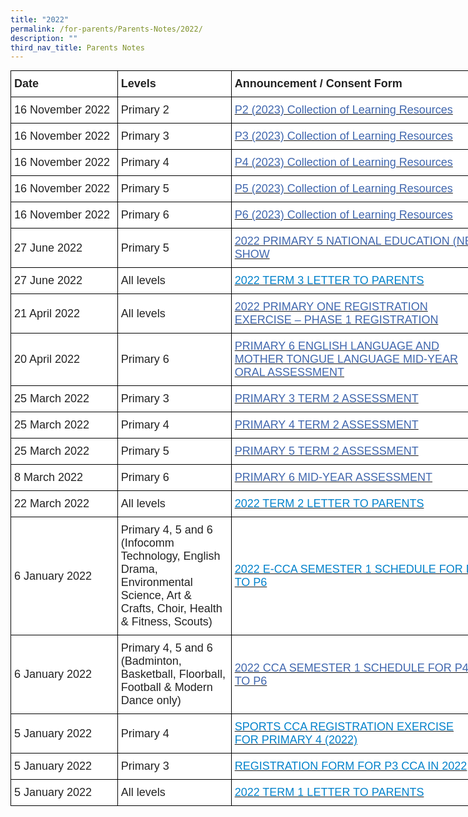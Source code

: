 ```yaml
---
title: "2022"
permalink: /for-parents/Parents-Notes/2022/
description: ""
third_nav_title: Parents Notes
---
```

<style type="text/css">
.tg  {border-collapse:collapse;border-spacing:0;margin:0px auto;}
.tg td{border-color:black;border-style:solid;border-width:1px;font-family:Arial, sans-serif;font-size:14px;
  overflow:hidden;padding:10px 5px;word-break:normal;}
.tg th{border-color:black;border-style:solid;border-width:1px;font-family:Arial, sans-serif;font-size:14px;
  font-weight:normal;overflow:hidden;padding:10px 5px;word-break:normal;}
.tg .tg-4jv7{background-color:#FFF;color:#222;font-size:18px;font-weight:bold;text-align:left;vertical-align:middle}
.tg .tg-porg{background-color:#FFF;color:#222;font-size:18px;text-align:left;vertical-align:middle}
.tg .tg-3zup{background-color:#FFF;color:#4067AE;font-size:18px;text-align:left;vertical-align:middle}
.tg .tg-613a{background-color:#FFF;color:#0382CB;font-size:18px;text-align:left;vertical-align:middle}
</style>
<table class="tg" style="undefined;table-layout: fixed; width: 758px">
<colgroup>
<col style="width: 171px">
<col style="width: 182px">
<col style="width: 405px">
</colgroup>
<tbody>
  <tr>
    <td class="tg-4jv7"><span style="color:#222;background-color:transparent">Date</span></td>
    <td class="tg-4jv7">Levels </td>
    <td class="tg-4jv7">Announcement / Consent Form</td>
  </tr>
  <tr>
    <td class="tg-porg"><span style="color:#222;background-color:transparent">16 November 2022</span></td>
    <td class="tg-porg"><span style="color:#222;background-color:transparent"> Primary 2</span>   </td>
    <td class="tg-3zup"><a href="/files/PCPS2022_172%20P2%20-%20P2%202023%20Collection%20of%20Learning%20Resources.pdf" target="_blank" rel="noopener noreferrer"><span style="text-decoration:none;color:#4067AE">P2 (2023) Collection of Learning Resources</span></a></td>
  </tr>
  <tr>
    <td class="tg-porg"><span style="color:#222;background-color:transparent">16 November 2022</span></td>
    <td class="tg-porg"><span style="color:#222;background-color:transparent">Primary 3 </span></td>
    <td class="tg-3zup"><a href="/files/PCPS2022_172%20P3%20-%20P3%202023%20Collection%20of%20Learning%20Resources.pdf" target="_blank" rel="noopener noreferrer"><span style="text-decoration:none;color:#4067AE">P3 (2023) Collection of Learning Resources</span></a></td>
  </tr>
  <tr>
    <td class="tg-porg"><span style="color:#222;background-color:transparent">16 November 2022</span></td>
    <td class="tg-porg"><span style="color:#222;background-color:transparent">Primary 4</span> <span style="color:#222;background-color:transparent"> </span></td>
    <td class="tg-3zup"><a href="/files/PCPS2022_172%20P4%20-%20P4%202023%20Collection%20of%20Learning%20Resources.pdf" target="_blank" rel="noopener noreferrer"><span style="text-decoration:none;color:#4067AE">P4 (2023) Collection of Learning Resources</span></a></td>
  </tr>
  <tr>
    <td class="tg-porg"><span style="color:#222;background-color:transparent">16 November 2022</span></td>
    <td class="tg-porg"><span style="color:#222;background-color:transparent">Primary 5</span></td>
    <td class="tg-3zup"><a href="/files/PCPS2022_172%20P5%20-%20P5%202023%20Collection%20of%20Learning%20Resources.pdf" target="_blank" rel="noopener noreferrer"><span style="text-decoration:none;color:#4067AE">P5 (2023) Collection of Learning Resources</span></a></td>
  </tr>
  <tr>
    <td class="tg-porg"><span style="color:#222;background-color:transparent">16 November 2022</span></td>
    <td class="tg-porg"><span style="color:#222;background-color:transparent">Primary 6</span></td>
    <td class="tg-3zup"><a href="/files/PCPS2022_172%20P6%20-%20P6%202023%20Collection%20of%20Learning%20Resources.pdf" target="_blank" rel="noopener noreferrer"><span style="text-decoration:none;color:#4067AE">P6 (2023) Collection of Learning Resources</span></a></td>
  </tr>
  <tr>
    <td class="tg-porg"><span style="color:#222;background-color:transparent">27 June 2022 </span></td>
    <td class="tg-porg"><span style="color:#222;background-color:transparent">Primary 5</span></td>
    <td class="tg-3zup"><a href="/files/PCPS2022_095%20-%20P5%20NE%20Show%202022.pdf" target="_blank" rel="noopener noreferrer"><span style="text-decoration:none;color:#4067AE">2022 PRIMARY 5 NATIONAL EDUCATION (NE) SHOW</span></a></td>
  </tr>
  <tr>
    <td class="tg-porg"><span style="color:#222;background-color:transparent">27 June 2022  </span></td>
    <td class="tg-porg"><span style="color:#222;background-color:transparent">All levels</span></td>
    <td class="tg-613a"><a href="/files/PCPS2022_094%20-%20T3%20Letter%20to%20Parents.pdf" target="_blank" rel="noopener noreferrer"><span style="text-decoration:none;color:#0382CB;background-color:transparent">2022 TERM 3 LETTER TO PARENTS</span></a></td>
  </tr>
  <tr>
    <td class="tg-porg"><span style="color:#222;background-color:transparent">21 April 2022</span></td>
    <td class="tg-porg"><span style="color:#222;background-color:transparent">All levels </span></td>
    <td class="tg-3zup"><a href="/files/PCPS2022_066%20-%20P1%20Regn%20Ex%20Phase%201%20Letter.pdf" target="_blank" rel="noopener noreferrer"><span style="text-decoration:none;color:#4067AE;background-color:transparent">2022 PRIMARY ONE REGISTRATION EXERCISE – PHASE 1 REGISTRATION</span></a></td>
  </tr>
  <tr>
    <td class="tg-porg"><span style="color:#222;background-color:transparent">20 April 2022</span></td>
    <td class="tg-porg"><span style="color:#222;background-color:transparent">Primary 6</span></td>
    <td class="tg-3zup"><a href="/files/PCPS2022%20065%20%20P6%20Mid%20Year%20Oral%20Assessment%202022.pdf" target="_blank" rel="noopener noreferrer"><span style="text-decoration:none;color:#4067AE">PRIMARY 6 ENGLISH LANGUAGE AND MOTHER TONGUE LANGUAGE MID-YEAR ORAL ASSESSMENT</span></a></td>
  </tr>
  <tr>
    <td class="tg-porg"><span style="color:#222;background-color:transparent">25 March 2022</span></td>
    <td class="tg-porg"><span style="color:#222;background-color:transparent">Primary 3</span></td>
    <td class="tg-3zup"><a href="/files/PCPS2022%20050%20%20P3%20Term%202%20Assessment%20Circular.pdf" target="_blank" rel="noopener noreferrer"><span style="text-decoration:none;color:#4067AE">PRIMARY 3 TERM 2 ASSESSMENT</span></a></td>
  </tr>
  <tr>
    <td class="tg-porg"><span style="color:#222;background-color:transparent">25 March 2022</span>  </td>
    <td class="tg-porg"><span style="color:#222;background-color:transparent">Primary 4</span></td>
    <td class="tg-3zup"><a href="/files/PCPS2022%20051%20P4%20Term%202%20Assessment%20Circular.pdf" target="_blank" rel="noopener noreferrer"><span style="text-decoration:none;color:#4067AE">PRIMARY 4 TERM 2 ASSESSMENT</span></a></td>
  </tr>
  <tr>
    <td class="tg-porg"><span style="color:#222;background-color:transparent">25 March 2022</span>  </td>
    <td class="tg-porg"><span style="color:#222;background-color:transparent">Primary 5</span></td>
    <td class="tg-3zup"><a href="/files/PCPS2022%20052%20P5%20Term%202%20Assessment%20Circular.pdf" target="_blank" rel="noopener noreferrer"><span style="text-decoration:none;color:#4067AE">PRIMARY 5 TERM 2 ASSESSMENT</span></a></td>
  </tr>
  <tr>
    <td class="tg-porg"><span style="color:#222;background-color:transparent">8 March 2022</span>   </td>
    <td class="tg-porg"><span style="color:#222;background-color:transparent">Primary 6</span><br></td>
    <td class="tg-3zup"><a href="/files/PCPS2022%20036%20P6%20Mid%20Yr%20Assessment%20Circular.pdf" target="_blank" rel="noopener noreferrer"><span style="text-decoration:none;color:#4067AE">PRIMARY 6 MID-YEAR ASSESSMENT</span></a></td>
  </tr>
  <tr>
    <td class="tg-porg"><span style="color:#222;background-color:transparent">22 March 2022</span></td>
    <td class="tg-porg"><span style="color:#222;background-color:transparent">All levels</span></td>
    <td class="tg-613a"><a href="/files/PCPS2022_045%20-%20T2%20Letter%20to%20Parents.pdf" target="_blank" rel="noopener noreferrer"><span style="text-decoration:none;color:#0382CB;background-color:transparent">2022 TERM 2 LETTER TO PARENTS</span></a></td>
  </tr>
  <tr>
    <td class="tg-porg"><span style="color:#222;background-color:transparent">6 January 2022</span></td>
    <td class="tg-porg">Primary 4, 5 and 6<br><span style="color:#222;background-color:transparent">(</span>Infocomm Technology, <span style="color:#222;background-color:transparent">English Drama, </span><span style="background-color:transparent">Environmental Science, Art &amp; Crafts, Choir, Health &amp; Fitness, Scouts</span><span style="color:#222;background-color:transparent">) </span></td>
    <td class="tg-porg"><span style="color:#222;background-color:transparent"> </span><a href="/files/PCPS2022_004%20-%20eCCA%20Schedule%20for%20Semester%201%20P4%20to%20P6.pdf" target="_blank" rel="noopener noreferrer"><span style="color:#0382CB">2022 E-CCA SEMESTER 1 SCHEDULE FOR P4 TO P6 </span></a></td>
  </tr>
  <tr>
    <td class="tg-porg"><span style="color:#222;background-color:transparent">6 January 2022</span><br></td>
    <td class="tg-porg">Primary 4, 5 and 6 <span style="color:#222;background-color:transparent">(Badminton, Basketball, Floorball, Football &amp; Modern Dance only)</span></td>
    <td class="tg-3zup"><a href="/files/PCPS2022_005%20-%20CCA%20Schedule%20for%20Semester%201%20for%20Sports%20CCA%20%20Modern%20Dance%20P4%20to%206%20only.pdf" target="_blank" rel="noopener noreferrer"><span style="text-decoration:none;color:#4067AE">2022 CCA SEMESTER 1 SCHEDULE FOR P4 TO P6 </span></a></td>
  </tr>
  <tr>
    <td class="tg-porg"><span style="color:#222;background-color:transparent">5 January 2022 </span></td>
    <td class="tg-porg"><span style="color:#222;background-color:transparent">Primary 4</span></td>
    <td class="tg-613a"><a href="/files/PCPS2022_003%20-%20P4%20Sports%20CCA%20Selection%20Form%202022.pdf" target="_blank" rel="noopener noreferrer"><span style="text-decoration:none;color:#0382CB">SPORTS CCA REGISTRATION EXERCISE FOR PRIMARY 4 (2022)</span></a></td>
  </tr>
  <tr>
    <td class="tg-porg"><span style="color:#222;background-color:transparent">5 January 2022</span></td>
    <td class="tg-porg"><span style="color:#222;background-color:transparent">Primary 3</span></td>
    <td class="tg-613a"><a href="/files/PCPS2022_002%20-%20P3%20CCA%20Registration%20Form%202022.pdf" target="_blank" rel="noopener noreferrer"><span style="text-decoration:none;color:#0382CB;background-color:transparent">REGISTRATION FORM FOR P3 CCA IN 2022</span></a></td>
  </tr>
  <tr>
    <td class="tg-porg"><span style="color:#222;background-color:transparent">5 January 2022</span><br></td>
    <td class="tg-porg"><span style="color:#222;background-color:transparent">All levels</span></td>
    <td class="tg-613a"><a href="/files/PCPS2022_001%20-%20T1%20Letter%20to%20Parents.pdf" target="_blank" rel="noopener noreferrer"><span style="text-decoration:none;color:#0382CB">2022 TERM 1 LETTER TO PARENTS</span></a></td>
  </tr>
</tbody>
</table>